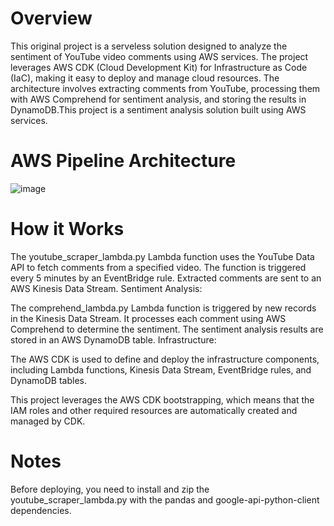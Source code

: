 # Overview
This original project is a serveless solution designed to analyze the sentiment of YouTube video comments using AWS services. The project leverages AWS CDK (Cloud Development Kit) for Infrastructure as Code (IaC), making it easy to deploy and manage cloud resources. The architecture involves extracting comments from YouTube, processing them with AWS Comprehend for sentiment analysis, and storing the results in DynamoDB.This project is a sentiment analysis solution built using AWS services.

# AWS Pipeline Architecture
![image](https://github.com/user-attachments/assets/dd19dc85-32f1-4fc8-834a-030b18f2d2c3)


# How it Works
The youtube_scraper_lambda.py Lambda function uses the YouTube Data API to fetch comments from a specified video.
The function is triggered every 5 minutes by an EventBridge rule.
Extracted comments are sent to an AWS Kinesis Data Stream.
Sentiment Analysis:

The comprehend_lambda.py Lambda function is triggered by new records in the Kinesis Data Stream.
It processes each comment using AWS Comprehend to determine the sentiment.
The sentiment analysis results are stored in an AWS DynamoDB table.
Infrastructure:

The AWS CDK is used to define and deploy the infrastructure components, including Lambda functions, Kinesis Data Stream, EventBridge rules, and DynamoDB tables.

This project leverages the AWS CDK bootstrapping, which means that the IAM roles and other required resources are automatically created and managed by CDK.

# Notes
Before deploying, you need to install and zip the youtube_scraper_lambda.py with the pandas and google-api-python-client dependencies.
